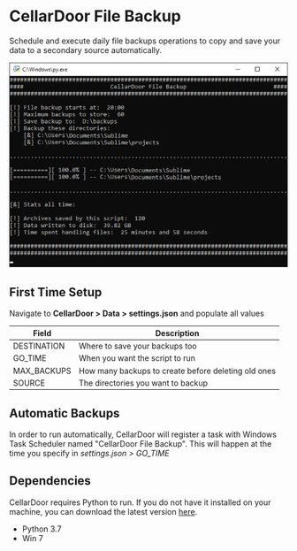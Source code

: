 # CellarDoor File Backup
Schedule and execute daily file backups operations to copy and save your data to a secondary source automatically.

![Demo Image](/resources/demo.png?raw=true "Example Operation")

## First Time Setup
Navigate to **CellarDoor > Data > settings.json** and populate all values

| Field       | Description                                         |
|-------------|-----------------------------------------------------|
| DESTINATION | Where to save your backups too                      |
| GO_TIME     | When you want the script to run                     |
| MAX_BACKUPS | How many backups to create before deleting old ones |
| SOURCE      | The directories you want to backup                  |

## Automatic Backups
In order to run automatically, CellarDoor will register a task with Windows Task Scheduler named "CellarDoor File Backup". This will happen at the time you specify in *settings.json > GO_TIME*

## Dependencies
CellarDoor requires Python to run. If you do not have it installed on your machine, you can download the latest version [here](https://www.python.org/downloads/).

- Python 3.7
- Win 7
